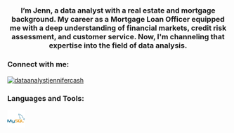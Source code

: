 <h3 align="center">I’m Jenn, a data analyst with a real estate and mortgage background. My career as a Mortgage Loan Officer equipped me with a deep understanding of financial markets, credit risk assessment, and customer service. Now, I'm channeling that expertise into the field of data analysis.</h3>

<h3 align="left">Connect with me:</h3>
<p align="left">
<a href="https://linkedin.com/in/dataanalystjennifercash" target="blank"><img align="center" src="https://raw.githubusercontent.com/rahuldkjain/github-profile-readme-generator/master/src/images/icons/Social/linked-in-alt.svg" alt="dataanalystjennifercash" height="30" width="40" /></a>
</p>

<h3 align="left">Languages and Tools:</h3>
<p align="left"> <a href="https://www.mysql.com/" target="_blank" rel="noreferrer"> <img src="https://raw.githubusercontent.com/devicons/devicon/master/icons/mysql/mysql-original-wordmark.svg" alt="mysql" width="40" height="40"/> </a> </p>
